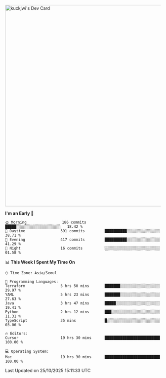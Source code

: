 <a href="https://app.daily.dev/kuckhwancho"><img src="https://api.daily.dev/devcards/v2/efef39c8028947428b3c0b486b9cd9b6.png?r=iz2&type=wide" width="652" alt="kuckjwi's Dev Card"/></a>

<!--START_SECTION:waka-->
**I'm an Early 🐤** 

```text
🌞 Morning                186 commits         █████░░░░░░░░░░░░░░░░░░░░   18.42 % 
🌆 Daytime                391 commits         ██████████░░░░░░░░░░░░░░░   38.71 % 
🌃 Evening                417 commits         ██████████░░░░░░░░░░░░░░░   41.29 % 
🌙 Night                  16 commits          ░░░░░░░░░░░░░░░░░░░░░░░░░   01.58 % 
```


📊 **This Week I Spent My Time On** 

```text
🕑︎ Time Zone: Asia/Seoul

💬 Programming Languages: 
Terraform                5 hrs 50 mins       ███████░░░░░░░░░░░░░░░░░░   29.97 % 
YAML                     5 hrs 23 mins       ███████░░░░░░░░░░░░░░░░░░   27.63 % 
Java                     3 hrs 47 mins       █████░░░░░░░░░░░░░░░░░░░░   19.41 % 
Python                   2 hrs 12 mins       ███░░░░░░░░░░░░░░░░░░░░░░   11.31 % 
TypeScript               35 mins             █░░░░░░░░░░░░░░░░░░░░░░░░   03.06 % 

🔥 Editors: 
Cursor                   19 hrs 30 mins      █████████████████████████   100.00 % 

💻 Operating System: 
Mac                      19 hrs 30 mins      █████████████████████████   100.00 % 
```


 Last Updated on 25/10/2025 15:11:33 UTC
<!--END_SECTION:waka-->
